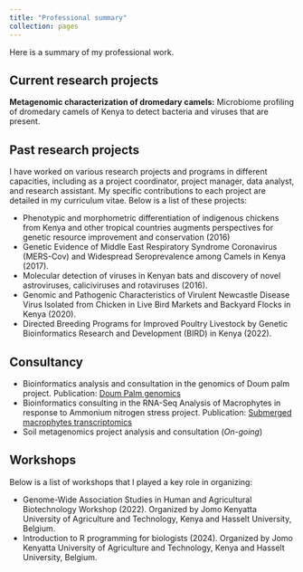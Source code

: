 ```yaml
---
title: "Professional summary"
collection: pages
---
```

Here is a summary of my professional work.

## Current research projects
**Metagenomic characterization of dromedary camels:** Microbiome profiling of dromedary camels of Kenya to detect bacteria and viruses that are present.


## Past research projects
I have worked on various research projects and programs in different capacities, including as a project coordinator, project manager, data analyst, and research assistant. My specific contributions to each project are detailed in my curriculum vitae. Below is a list of these projects:
- Phenotypic and morphometric differentiation of indigenous chickens from Kenya and other tropical countries augments perspectives for genetic resource improvement and conservation (2016)
- Genetic Evidence of Middle East Respiratory Syndrome Coronavirus (MERS-Cov) and Widespread Seroprevalence among Camels in Kenya (2017).
- Molecular detection of viruses in Kenyan bats and discovery of novel astroviruses, caliciviruses and rotaviruses (2016).
- Genomic and Pathogenic Characteristics of Virulent Newcastle Disease Virus Isolated from Chicken in Live Bird Markets and Backyard Flocks in Kenya (2020).
- Directed Breeding Programs for Improved Poultry Livestock by Genetic Bioinformatics Research and Development (BIRD) in Kenya (2022).

## Consultancy 
- Bioinformatics analysis and consultation in the genomics of Doum palm project. Publication: [Doum Palm genomics](https://www.frontiersin.org/journals/genetics/articles/10.3389/fgene.2022.762202/full)
- Bioinformatics consulting in the RNA-Seq Analysis of Macrophytes in response to Ammonium nitrogen stress project. Publication: [Submerged macrophytes transcriptomics](https://www.mdpi.com/2223-7747/12/22/3875)
- Soil metagenomics project analysis and consultation (*On-going*)

## Workshops
Below is a list of workshops that I played a key role in organizing:
- Genome-Wide Association Studies in Human and Agricultural Biotechnology Workshop (2022). Organized by Jomo Kenyatta University of Agriculture and Technology, Kenya and Hasselt University, Belgium.
- Introduction to R programming for biologists (2024). Organized by Jomo Kenyatta University of Agriculture and Technology, Kenya and Hasselt University, Belgium.
